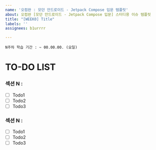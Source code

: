 ```yaml
---
name: '오컴완 : 모던 안드로이드 - Jetpack Compose 입문 템플릿'
about: 오컴완 [모던 안드로이드 - Jetpack Compose 입문] 스터디용 이슈 템플릿
title: "[WEEK0] Title"
labels: ''
assignees: b1urrrr

---
```


```
N주차 학습 기간 : ~ 00.00.00. (요일)
```
# TO-DO LIST
### 섹션 N : 
- [ ] Todo1
- [ ] Todo2
- [ ] Todo3
### 섹션 N : 
- [ ] Todo1
- [ ] Todo2
- [ ] Todo3
